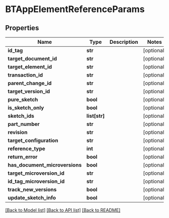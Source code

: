 # BTAppElementReferenceParams

## Properties
Name | Type | Description | Notes
------------ | ------------- | ------------- | -------------
**id_tag** | **str** |  | [optional] 
**target_document_id** | **str** |  | [optional] 
**target_element_id** | **str** |  | [optional] 
**transaction_id** | **str** |  | [optional] 
**parent_change_id** | **str** |  | [optional] 
**target_version_id** | **str** |  | [optional] 
**pure_sketch** | **bool** |  | [optional] 
**is_sketch_only** | **bool** |  | [optional] 
**sketch_ids** | **list[str]** |  | [optional] 
**part_number** | **str** |  | [optional] 
**revision** | **str** |  | [optional] 
**target_configuration** | **str** |  | [optional] 
**reference_type** | **int** |  | [optional] 
**return_error** | **bool** |  | [optional] 
**has_document_microversions** | **bool** |  | [optional] 
**target_microversion_id** | **str** |  | [optional] 
**id_tag_microversion_id** | **str** |  | [optional] 
**track_new_versions** | **bool** |  | [optional] 
**update_sketch_info** | **bool** |  | [optional] 

[[Back to Model list]](../README.md#documentation-for-models) [[Back to API list]](../README.md#documentation-for-api-endpoints) [[Back to README]](../README.md)


